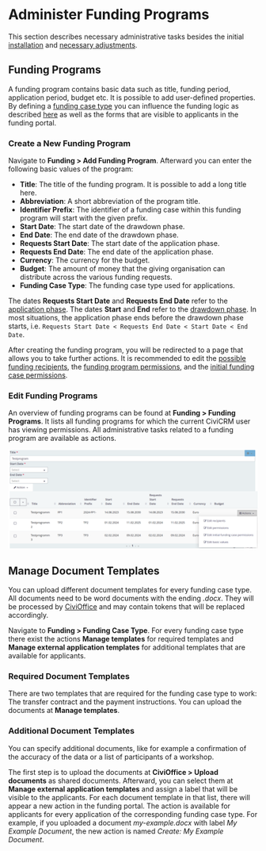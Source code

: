 # Administer Funding Programs

This section describes necessary administrative tasks besides the initial [installation](../administration/installation.md) and [necessary adjustments](../administration/necessary-adjustments.md).

## Funding Programs

A funding program contains basic data such as title, funding period, application period, budget etc. It is possible to add user-defined properties. By defining a [funding case type](../administration/necessary-adjustments.md) you can influence the funding logic as described [here](../usage/application-states.md) as well as the forms that are visible to applicants in the funding portal.

### Create a New Funding Program

Navigate to **Funding > Add Funding Program**. Afterward you can enter the following basic values of the program:

* **Title**: The title of the funding program. It is possible to add a long title here.
* **Abbreviation**: A short abbreviation of the program title.
* **Identifier Prefix**: The identifier of a funding case within this funding program will start with the given prefix.
* **Start Date**: The start date of the drawdown phase.
* **End Date**: The end date of the drawdown phase.
* **Requests Start Date**: The start date of the application phase.
* **Requests End Date**: The end date of the application phase.
* **Currency**: The currency for the budget.
* **Budget**: The amount of money that the giving organisation can distribute across the various funding requests.
* **Funding Case Type**: The funding case type used for applications.

The dates **Requests Start Date** and **Requests End Date** refer to the [application phase](../usage/usage.md#phases-of-a-funding-case). The dates **Start** and **End** refer to the [drawdown phase](../usage/usage.md#phases-of-a-funding-case). In most situations, the application phase ends before the drawdown phase starts, i.e. `Requests Start Date < Requests End Date < Start Date < End Date`.

After creating the funding program, you will be redirected to a page that allows you to take further actions. It is recommended to edit the [possible funding recipients](../administration/user-permissions.md#edit-recipients), the [funding program permissions](../administration/user-permissions.md#edit-permissions), and the
[initial funding case permissions](../administration/user-permissions.md#initial-funding-case-permissions).

### Edit Funding Programs

An overview of funding programs can be found at **Funding > Funding Programs**. It lists all funding programs for which the current CiviCRM user has viewing permissions. All administrative tasks related to a funding program are available as actions.

![](../img/funding_program_list.png)

## Manage Document Templates

You can upload different document templates for every funding case type. All documents need to be word documents with the ending _.docx_. They will be processed by [CiviOffice](https://docs.civicrm.org/civioffice/) and may contain tokens that will be replaced accordingly.

Navigate to **Funding > Funding Case Type**. For every funding case type there exist the actions **Manage templates** for required templates and **Manage external application templates** for additional templates that are available for applicants.

### Required Document Templates

There are two templates that are required for the funding case type to work: The transfer contract and the payment instructions. You can upload the documents at **Manage templates**.

### Additional Document Templates

You can specify additional documents, like for example a confirmation of the accuracy of the data or a list of participants of a workshop.

The first step is to upload the documents at **CiviOffice > Upload documents** as shared documents. Afterward, you can select them at **Manage external application templates** and assign a label that will be visible to the applicants. For each document template in that list, there will appear a new action in the funding portal. The action is available for applicants for every application of the corresponding funding case type. For example, if you uploaded a document  _my-example.docx_ with label _My Example Document_, the new action is named _Create: My Example Document_.
